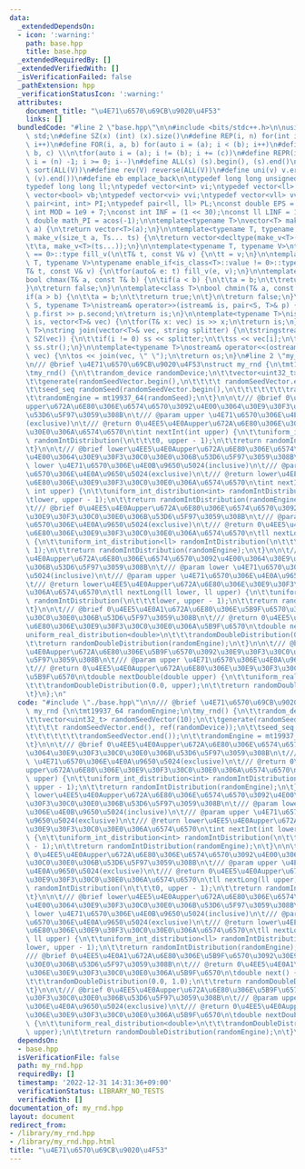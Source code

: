 ```yaml
---
data:
  _extendedDependsOn:
  - icon: ':warning:'
    path: base.hpp
    title: base.hpp
  _extendedRequiredBy: []
  _extendedVerifiedWith: []
  _isVerificationFailed: false
  _pathExtension: hpp
  _verificationStatusIcon: ':warning:'
  attributes:
    document_title: "\u4E71\u6570\u69CB\u9020\u4F53"
    links: []
  bundledCode: "#line 2 \"base.hpp\"\n\n#include <bits/stdc++.h>\n\nusing namespace\
    \ std;\n#define SZ(x) (int) (x).size()\n#define REP(i, n) for(int i = 0; i < (n);\
    \ i++)\n#define FOR(i, a, b) for(auto i = (a); i < (b); i++)\n#define For(i, a,\
    \ b, c) \\\n\tfor(auto i = (a); i != (b); i += (c))\n#define REPR(i, n) for(auto\
    \ i = (n) -1; i >= 0; i--)\n#define ALL(s) (s).begin(), (s).end()\n#define so(V)\
    \ sort(ALL(V))\n#define rev(V) reverse(ALL(V))\n#define uni(v) v.erase(unique(ALL(v)),\
    \ (v).end())\n#define eb emplace_back\n\ntypedef long long unsigned int llu;\n\
    typedef long long ll;\ntypedef vector<int> vi;\ntypedef vector<ll> vll;\ntypedef\
    \ vector<bool> vb;\ntypedef vector<vi> vvi;\ntypedef vector<vll> vvll;\ntypedef\
    \ pair<int, int> PI;\ntypedef pair<ll, ll> PL;\nconst double EPS = 1e-9;\nconst\
    \ int MOD = 1e9 + 7;\nconst int INF = (1 << 30);\nconst ll LINF = 1e18;\nconst\
    \ double math_PI = acos(-1);\n\ntemplate<typename T>\nvector<T> make_v(size_t\
    \ a) {\n\treturn vector<T>(a);\n}\n\ntemplate<typename T, typename... Ts>\nauto\
    \ make_v(size_t a, Ts... ts) {\n\treturn vector<decltype(make_v<T>(ts...))>(\n\
    \t\ta, make_v<T>(ts...));\n}\n\ntemplate<typename T, typename V>\ntypename enable_if<is_class<T>::value\
    \ == 0>::type fill_v(\n\tT& t, const V& v) {\n\tt = v;\n}\n\ntemplate<typename\
    \ T, typename V>\ntypename enable_if<is_class<T>::value != 0>::type fill_v(\n\t\
    T& t, const V& v) {\n\tfor(auto& e: t) fill_v(e, v);\n}\n\ntemplate<class T>\n\
    bool chmax(T& a, const T& b) {\n\tif(a < b) {\n\t\ta = b;\n\t\treturn true;\n\t\
    }\n\treturn false;\n}\n\ntemplate<class T>\nbool chmin(T& a, const T& b) {\n\t\
    if(a > b) {\n\t\ta = b;\n\t\treturn true;\n\t}\n\treturn false;\n}\n\ntemplate<typename\
    \ S, typename T>\nistream& operator>>(istream& is, pair<S, T>& p) {\n\tcin >>\
    \ p.first >> p.second;\n\treturn is;\n}\n\ntemplate<typename T>\nistream& operator>>(istream&\
    \ is, vector<T>& vec) {\n\tfor(T& x: vec) is >> x;\n\treturn is;\n}\n\ntemplate<typename\
    \ T>\nstring join(vector<T>& vec, string splitter) {\n\tstringstream ss;\n\tREP(i,\
    \ SZ(vec)) {\n\t\tif(i != 0) ss << splitter;\n\t\tss << vec[i];\n\t}\n\treturn\
    \ ss.str();\n}\n\ntemplate<typename T>\nostream& operator<<(ostream& os, vector<T>&\
    \ vec) {\n\tos << join(vec, \" \");\n\treturn os;\n}\n#line 2 \"my_rnd.hpp\"\n\
    \n/// @brief \u4E71\u6570\u69CB\u9020\u4F53\nstruct my_rnd {\n\tmt19937_64 randomEngine;\n\
    \tmy_rnd() {\n\t\trandom_device randomDevice;\n\t\tvector<uint32_t> randomSeedVector(10);\n\
    \t\tgenerate(randomSeedVector.begin(),\n\t\t\t\t randomSeedVector.end(), ref(randomDevice));\n\
    \t\tseed_seq randomSeed(randomSeedVector.begin(),\n\t\t\t\t\t\t\trandomSeedVector.end());\n\
    \t\trandomEngine = mt19937_64(randomSeed);\n\t}\n\n\t/// @brief 0\u4EE5\u4E0A\
    upper\u672A\u6E80\u306E\u6574\u6570\u3092\u4E00\u3064\u30E9\u30F3\u30C0\u30E0\u306B\
    \u53D6\u5F97\u3059\u308B\n\t/// @param upper \u4E71\u6570\u306E\u4E0A\u9650\u5024\
    (exclusive)\n\t/// @return 0\u4EE5\u4E0Aupper\u672A\u6E80\u306E\u30E9\u30F3\u30C0\
    \u30E0\u306A\u6574\u6570\n\tint nextInt(int upper) {\n\t\tuniform_int_distribution<int>\
    \ randomIntDistribution(\n\t\t\t0, upper - 1);\n\t\treturn randomIntDistribution(randomEngine);\n\
    \t}\n\n\t/// @brief lower\u4EE5\u4E0Aupper\u672A\u6E80\u306E\u6574\u6570\u3092\
    \u4E00\u3064\u30E9\u30F3\u30C0\u30E0\u306B\u53D6\u5F97\u3059\u308B\n\t/// @param\
    \ lower \u4E71\u6570\u306E\u4E0B\u9650\u5024(inclusive)\n\t/// @param upper \u4E71\
    \u6570\u306E\u4E0A\u9650\u5024(exclusive)\n\t/// @return lower\u4EE5\u4E0Aupper\u672A\
    \u6E80\u306E\u30E9\u30F3\u30C0\u30E0\u306A\u6574\u6570\n\tint nextInt(int lower,\
    \ int upper) {\n\t\tuniform_int_distribution<int> randomIntDistribution(\n\t\t\
    \tlower, upper - 1);\n\t\treturn randomIntDistribution(randomEngine);\n\t}\n\n\
    \t/// @brief 0\u4EE5\u4E0Aupper\u672A\u6E80\u306E\u6574\u6570\u3092\u4E00\u3064\
    \u30E9\u30F3\u30C0\u30E0\u306B\u53D6\u5F97\u3059\u308B\n\t/// @param upper \u4E71\
    \u6570\u306E\u4E0A\u9650\u5024(exclusive)\n\t/// @return 0\u4EE5\u4E0Aupper\u672A\
    \u6E80\u306E\u30E9\u30F3\u30C0\u30E0\u306A\u6574\u6570\n\tll nextLong(ll upper)\
    \ {\n\t\tuniform_int_distribution<ll> randomIntDistribution(\n\t\t\t0, upper -\
    \ 1);\n\t\treturn randomIntDistribution(randomEngine);\n\t}\n\n\t/// @brief lower\u4EE5\
    \u4E0Aupper\u672A\u6E80\u306E\u6574\u6570\u3092\u4E00\u3064\u30E9\u30F3\u30C0\u30E0\
    \u306B\u53D6\u5F97\u3059\u308B\n\t/// @param lower \u4E71\u6570\u306E\u4E0B\u9650\
    \u5024(inclusive)\n\t/// @param upper \u4E71\u6570\u306E\u4E0A\u9650\u5024(exclusive)\n\
    \t/// @return lower\u4EE5\u4E0Aupper\u672A\u6E80\u306E\u30E9\u30F3\u30C0\u30E0\
    \u306A\u6574\u6570\n\tll nextLong(ll lower, ll upper) {\n\t\tuniform_int_distribution<ll>\
    \ randomIntDistribution(\n\t\t\tlower, upper - 1);\n\t\treturn randomIntDistribution(randomEngine);\n\
    \t}\n\n\t/// @brief 0\u4EE5\u4E0A1\u672A\u6E80\u306E\u5B9F\u6570\u3092\u30E9\u30F3\
    \u30C0\u30E0\u306B\u53D6\u5F97\u3059\u308B\n\t/// @return 0\u4EE5\u4E0A1\u672A\
    \u6E80\u306E\u30E9\u30F3\u30C0\u30E0\u306A\u5B9F\u6570\n\tdouble next() {\n\t\t\
    uniform_real_distribution<double>\n\t\t\trandomDoubleDistribution(0.0, 1.0);\n\
    \t\treturn randomDoubleDistribution(randomEngine);\n\t}\n\n\t/// @brief 0\u4EE5\
    \u4E0Aupper\u672A\u6E80\u306E\u5B9F\u6570\u3092\u30E9\u30F3\u30C0\u30E0\u306B\u53D6\
    \u5F97\u3059\u308B\n\t/// @param upper \u4E71\u6570\u306E\u4E0A\u9650\u5024(exclusive)\n\
    \t/// @return 0\u4EE5\u4E0Aupper\u672A\u6E80\u306E\u30E9\u30F3\u30C0\u30E0\u306A\
    \u5B9F\u6570\n\tdouble nextDouble(double upper) {\n\t\tuniform_real_distribution<double>\n\
    \t\t\trandomDoubleDistribution(0.0, upper);\n\t\treturn randomDoubleDistribution(randomEngine);\n\
    \t}\n};\n"
  code: "#include \"./base.hpp\"\n\n/// @brief \u4E71\u6570\u69CB\u9020\u4F53\nstruct\
    \ my_rnd {\n\tmt19937_64 randomEngine;\n\tmy_rnd() {\n\t\trandom_device randomDevice;\n\
    \t\tvector<uint32_t> randomSeedVector(10);\n\t\tgenerate(randomSeedVector.begin(),\n\
    \t\t\t\t randomSeedVector.end(), ref(randomDevice));\n\t\tseed_seq randomSeed(randomSeedVector.begin(),\n\
    \t\t\t\t\t\t\trandomSeedVector.end());\n\t\trandomEngine = mt19937_64(randomSeed);\n\
    \t}\n\n\t/// @brief 0\u4EE5\u4E0Aupper\u672A\u6E80\u306E\u6574\u6570\u3092\u4E00\
    \u3064\u30E9\u30F3\u30C0\u30E0\u306B\u53D6\u5F97\u3059\u308B\n\t/// @param upper\
    \ \u4E71\u6570\u306E\u4E0A\u9650\u5024(exclusive)\n\t/// @return 0\u4EE5\u4E0A\
    upper\u672A\u6E80\u306E\u30E9\u30F3\u30C0\u30E0\u306A\u6574\u6570\n\tint nextInt(int\
    \ upper) {\n\t\tuniform_int_distribution<int> randomIntDistribution(\n\t\t\t0,\
    \ upper - 1);\n\t\treturn randomIntDistribution(randomEngine);\n\t}\n\n\t/// @brief\
    \ lower\u4EE5\u4E0Aupper\u672A\u6E80\u306E\u6574\u6570\u3092\u4E00\u3064\u30E9\
    \u30F3\u30C0\u30E0\u306B\u53D6\u5F97\u3059\u308B\n\t/// @param lower \u4E71\u6570\
    \u306E\u4E0B\u9650\u5024(inclusive)\n\t/// @param upper \u4E71\u6570\u306E\u4E0A\
    \u9650\u5024(exclusive)\n\t/// @return lower\u4EE5\u4E0Aupper\u672A\u6E80\u306E\
    \u30E9\u30F3\u30C0\u30E0\u306A\u6574\u6570\n\tint nextInt(int lower, int upper)\
    \ {\n\t\tuniform_int_distribution<int> randomIntDistribution(\n\t\t\tlower, upper\
    \ - 1);\n\t\treturn randomIntDistribution(randomEngine);\n\t}\n\n\t/// @brief\
    \ 0\u4EE5\u4E0Aupper\u672A\u6E80\u306E\u6574\u6570\u3092\u4E00\u3064\u30E9\u30F3\
    \u30C0\u30E0\u306B\u53D6\u5F97\u3059\u308B\n\t/// @param upper \u4E71\u6570\u306E\
    \u4E0A\u9650\u5024(exclusive)\n\t/// @return 0\u4EE5\u4E0Aupper\u672A\u6E80\u306E\
    \u30E9\u30F3\u30C0\u30E0\u306A\u6574\u6570\n\tll nextLong(ll upper) {\n\t\tuniform_int_distribution<ll>\
    \ randomIntDistribution(\n\t\t\t0, upper - 1);\n\t\treturn randomIntDistribution(randomEngine);\n\
    \t}\n\n\t/// @brief lower\u4EE5\u4E0Aupper\u672A\u6E80\u306E\u6574\u6570\u3092\
    \u4E00\u3064\u30E9\u30F3\u30C0\u30E0\u306B\u53D6\u5F97\u3059\u308B\n\t/// @param\
    \ lower \u4E71\u6570\u306E\u4E0B\u9650\u5024(inclusive)\n\t/// @param upper \u4E71\
    \u6570\u306E\u4E0A\u9650\u5024(exclusive)\n\t/// @return lower\u4EE5\u4E0Aupper\u672A\
    \u6E80\u306E\u30E9\u30F3\u30C0\u30E0\u306A\u6574\u6570\n\tll nextLong(ll lower,\
    \ ll upper) {\n\t\tuniform_int_distribution<ll> randomIntDistribution(\n\t\t\t\
    lower, upper - 1);\n\t\treturn randomIntDistribution(randomEngine);\n\t}\n\n\t\
    /// @brief 0\u4EE5\u4E0A1\u672A\u6E80\u306E\u5B9F\u6570\u3092\u30E9\u30F3\u30C0\
    \u30E0\u306B\u53D6\u5F97\u3059\u308B\n\t/// @return 0\u4EE5\u4E0A1\u672A\u6E80\
    \u306E\u30E9\u30F3\u30C0\u30E0\u306A\u5B9F\u6570\n\tdouble next() {\n\t\tuniform_real_distribution<double>\n\
    \t\t\trandomDoubleDistribution(0.0, 1.0);\n\t\treturn randomDoubleDistribution(randomEngine);\n\
    \t}\n\n\t/// @brief 0\u4EE5\u4E0Aupper\u672A\u6E80\u306E\u5B9F\u6570\u3092\u30E9\
    \u30F3\u30C0\u30E0\u306B\u53D6\u5F97\u3059\u308B\n\t/// @param upper \u4E71\u6570\
    \u306E\u4E0A\u9650\u5024(exclusive)\n\t/// @return 0\u4EE5\u4E0Aupper\u672A\u6E80\
    \u306E\u30E9\u30F3\u30C0\u30E0\u306A\u5B9F\u6570\n\tdouble nextDouble(double upper)\
    \ {\n\t\tuniform_real_distribution<double>\n\t\t\trandomDoubleDistribution(0.0,\
    \ upper);\n\t\treturn randomDoubleDistribution(randomEngine);\n\t}\n};"
  dependsOn:
  - base.hpp
  isVerificationFile: false
  path: my_rnd.hpp
  requiredBy: []
  timestamp: '2022-12-31 14:31:36+09:00'
  verificationStatus: LIBRARY_NO_TESTS
  verifiedWith: []
documentation_of: my_rnd.hpp
layout: document
redirect_from:
- /library/my_rnd.hpp
- /library/my_rnd.hpp.html
title: "\u4E71\u6570\u69CB\u9020\u4F53"
---
```

